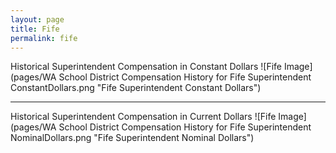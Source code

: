```yaml
---
layout: page
title: Fife
permalink: fife
---
```



Historical Superintendent Compensation in Constant Dollars
![Fife Image](pages/WA School District Compensation History for Fife Superintendent ConstantDollars.png "Fife Superintendent Constant Dollars")

___

Historical Superintendent Compensation in Current Dollars
![Fife Image](pages/WA School District Compensation History for Fife Superintendent NominalDollars.png "Fife Superintendent Nominal Dollars")